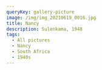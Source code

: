 ```yaml
---
queryKey: gallery-picture
image: /img/img_20210619_0016.jpg
title: Nancy
description: Sulenkama, 1948
tags:
  - All pictures
  - Nancy
  - South Africa
  - 1940s
---
```

